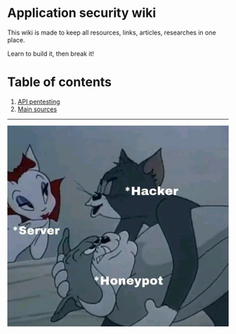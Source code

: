 # Application security wiki
This wiki is made to keep all resources, links, articles, researches in one place. 

Learn to build it, then break it!

# Table of contents

1. [API pentesting](api-pentesting.md)
2. [Main sources](main-sources.md)

---

![Untitled](https://github.com/Lzmog/appsec-wiki/blob/main/images/honeypot.png)
